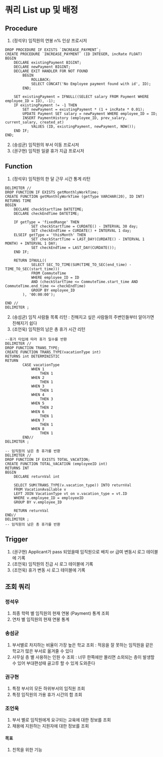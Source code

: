 # 쿼리 List up 및 배정

## Procedure
1. (정석우) 임직원의 연봉 n% 인상 프로시저
```
DROP PROCEDURE IF EXISTS `INCREASE_PAYMENT`;
CREATE PROCEDURE `INCREASE_PAYMENT` (ID INTEGER, incRate FLOAT)
BEGIN
    DECLARE existingPayment BIGINT;
    DECLARE newPayment BIGINT;
    DECLARE EXIT HANDLER FOR NOT FOUND
        BEGIN
            ROLLBACK;
            SELECT CONCAT('No Employee payment found with id', ID);
        END;

    SET existingPayment = IFNULL((SELECT salary FROM Payment WHERE employee_ID = ID), -1);
    IF existingPayment != -1 THEN
        SET newPayment = existingPayment * (1 + incRate * 0.01);
        UPDATE Payment SET salary = newPayment WHERE employee_ID = ID;
        INSERT PaymentHistory (employee_ID, prev_salary, current_salary, created_at)
            VALUES (ID, existingPayment, newPayment, NOW());
    END IF;
END;
```
2. (송섬균) 임직원의 부서 이동 프로시저
3. (권구현) 임직원 일괄 휴가 지급 프로시저

## Function
1. (정석우) 임직원의 한 달 근무 시간 통계 리턴
```
DELIMITER //
DROP FUNCTION IF EXISTS getMonthlyWorkTime;
CREATE FUNCTION getMonthlyWorkTime (getType VARCHAR(20), ID INT) RETURNS TIME
BEGIN
    DECLARE checkStartTime DATETIME;
    DECLARE checkEndTime DATETIME;

    IF getType = 'fixedRange' THEN
            SET checkStartTime = CURDATE() - INTERVAL 30 day;
            SET checkEndTime = CURDATE() + INTERVAL 1 day;
    ELSEIF getType = 'thisMonth' THEN
            SET checkStartTime = LAST_DAY(CURDATE() - INTERVAL 1 MONTH) + INTERVAL 1 DAY;
            SET checkEndTime = LAST_DAY(CURDATE());
    END IF;

    RETURN IFNULL((
            SELECT SEC_TO_TIME(SUM(TIME_TO_SEC(end_time) - TIME_TO_SEC(start_time)))
            FROM CommuteTime
            WHERE employee_ID = ID
            AND (checkStartTime <= CommuteTime.start_time AND CommuteTime.end_time <= checkEndTime)
            GROUP BY employee_ID
        ), '00:00:00');

END //
DELIMITER ;
```
2. (송섬균) 임직 사람들 목록 리턴 : 친해지고 싶은 사람들의 주변인들부터 알아가면 친해지기 쉽다
3. (조언욱) 임직원의 남은 총 휴가 시간 리턴
```
--휴가 타입에 따라 휴가 일수를 반환
DELIMITER //
DROP FUNCTION TRANS_TYPE;
CREATE FUNCTION TRANS_TYPE(vacationType int) 
RETURNS int DETERMINISTIC
RETURN
		CASE vacationType 
			WHEN 1 
				THEN 1 
			WHEN 2
				THEN 1
			WHEN 3
				THEN 1
			WHEN 4
				THEN 3
			WHEN 5
				THEN 2
			WHEN 6
				THEN 1
			WHEN 7
				THEN 1
			WHEN 8
				THEN 1
		END//
DELIMITER ;
```
```
-- 임직원의 남은 총 휴가를 반환 
DELIMITER //
DROP FUNCTION IF EXISTS TOTAL_VACATION;
CREATE FUNCTION TOTAL_VACATION (employeeID int)
RETURNS INT
BEGIN 
	DECLARE returnVal int
    
    SELECT SUM(TRANS_TYPE(v.vacation_type)) INTO returnVal
    FROM VacationAvailable v
    LEFT JOIN VacationType vt on v.vacation_type = vt.ID
    WHERE v.employee_ID = employeeID
    GROUP BY v.employee_ID
    
    RETURN returnVal
END//
DELIMITER ;
-- 임직원의 남은 총 휴가를 반환 
```
## Trigger
1. (권구현) Applicant가 pass 되었을때 임직원으로 배치 or 급여 변동시 로그 테이블에 기록
2. (조언욱) 임직원의 진급 시 로그 테이블에 기록
3. (조언욱) 휴가 변동 시 로그 테이블에 기록

## 조회 쿼리 

### 정석우
1. 최종 학력 별 임직원의 현재 연봉 (Payment) 통계 조회
2. 연차 별 임직원의 현재 연봉 통계 

### 송섬균
1. 부서별로 차지하는 비율이 가장 높은 학교 조회 : 적응을 잘 못하는 임직원을 같은 학교가 많은 부서로 옮겨줄 수 있다
2. 사무실 층 별 사용하는 인원 수 조회 : 너무 한쪽에만 몰리면 소외되는 층이 발생할 수 있어 부대편성때 골고루 할 수 있게 도와준다

### 권구현
1. 특정 부서의 모든 하위부서의 임직원 조회
2. 특정 임직원의 가용 휴가 시간의 합 조회

### 조언욱
1. 부서 별로 임직원에게 요구되는 교육에 대한 정보를 조회
2. 채용에 지원하는 지원자에 대한 정보를 조회

#### 목표
1. 친목을 위한 기능
